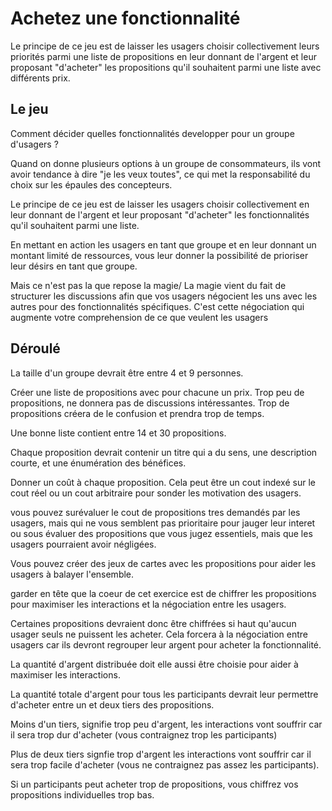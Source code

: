 # Achetez une fonctionnalité

Le principe de ce jeu est de laisser les usagers choisir collectivement leurs priorités parmi une liste de propositions en leur donnant de l'argent et leur proposant "d'acheter" les propositions qu'il souhaitent parmi une liste avec différents prix.

## Le jeu

Comment décider quelles fonctionnalités developper pour un groupe d'usagers ?

Quand on donne plusieurs options à un groupe de consommateurs, ils vont avoir tendance à dire "je les veux toutes", ce qui met la responsabilité du choix sur les épaules des concepteurs.

Le principe de ce jeu est de laisser les usagers choisir collectivement en leur donnant de l'argent et leur proposant "d'acheter" les fonctionnalités qu'il souhaitent parmi une liste.

En mettant en action les usagers en tant que groupe et en leur donnant un montant limité de ressources, vous leur donner la possibilité de prioriser leur désirs en tant que groupe. 

Mais ce n'est pas la que repose la magie/ La magie vient du fait de structurer les discussions afin que vos usagers négocient les uns avec les autres pour des fonctionnalités spécifiques. C'est cette négociation qui augmente votre comprehension de ce que veulent les usagers

## Déroulé

La taille d'un groupe devrait être entre 4 et 9 personnes.

Créer une liste de propositions avec pour chacune un prix.  Trop peu de propositions, ne donnera pas de discussions intéressantes. Trop de propositions créera de le confusion et prendra trop de temps.

Une bonne liste contient entre 14 et 30 propositions. 

Chaque proposition devrait contenir un titre qui a du sens, une description courte, et une énumération des bénéfices.

Donner un coût à chaque proposition. Cela peut être un cout indexé sur le cout réel ou un cout arbitraire pour sonder les motivation des usagers.

vous pouvez surévaluer le cout de propositions tres demandés par les usagers, mais qui ne vous semblent pas prioritaire pour jauger leur interet ou sous évaluer des propositions que vous jugez essentiels, mais que les usagers pourraient avoir négligées.

Vous pouvez créer des jeux de cartes avec les propositions pour aider les usagers à balayer l'ensemble.

garder en tête que la coeur de cet exercice est de chiffrer les propositions pour maximiser les interactions et la négociation entre les usagers.

Certaines propositions devraient donc être chiffrées si haut qu'aucun usager seuls ne puissent les acheter. Cela forcera à la négociation entre usagers car ils devront regrouper leur argent pour acheter la fonctionnalité.

La quantité d'argent distribuée doit elle aussi être choisie pour aider à maximiser les interactions.

La quantité totale d'argent pour tous les participants devrait leur permettre d'acheter entre un et deux tiers des propositions.

Moins d'un tiers, signifie trop peu d'argent, les interactions vont souffrir car il sera trop dur d'acheter (vous contraignez trop les participants)

Plus de deux tiers signfie trop d'argent les interactions vont souffrir car il sera trop facile d'acheter (vous ne contraignez pas assez les participants).

Si un participants peut acheter trop de propositions, vous chiffrez vos propositions individuelles trop bas.

